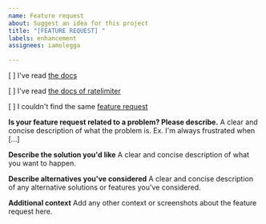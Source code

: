 ```yaml
---
name: Feature request
about: Suggest an idea for this project
title: "[FEATURE REQUEST] "
labels: enhancement
assignees: iamolegga

---
```


<!-- Please don't delete this template or we'll close your issue -->
<!-- Before creating an issue please make sure you are using the latest version. -->

[ ] I've read [the docs](https://github.com/iamolegga/nestjs-ratelimiter/blob/master/README.md)

[ ] I've read [the docs of ratelimiter](https://www.npmjs.com/package/ratelimiter)

[ ] I couldn't find the same [feature request](https://github.com/iamolegga/nestjs-ratelimiter/issues?q=is%3Aissue+label%3Aenhancement)

**Is your feature request related to a problem? Please describe.**
A clear and concise description of what the problem is. Ex. I'm always frustrated when [...]

**Describe the solution you'd like**
A clear and concise description of what you want to happen.

**Describe alternatives you've considered**
A clear and concise description of any alternative solutions or features you've considered.

**Additional context**
Add any other context or screenshots about the feature request here.

